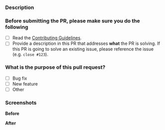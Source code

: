 <!-- Thank you for contributing! -->

### Description

<!-- Please insert your description here and provide especially info about the "what" this PR is solving -->

### Before submitting the PR, please make sure you do the following <!-- (put an "X" next to an item) -->

- [ ] Read the [Contributing Guidelines](https://github.com/hugo-fixit/FixIt/blob/main/CONTRIBUTING.md).
- [ ] Provide a description in this PR that addresses **what** the PR is solving. If this PR is going to solve an existing issue, please reference the issue (e.g. `close #123`).

### What is the purpose of this pull request? <!-- (put an "X" next to an item) -->

- [ ] Bug fix
- [ ] New feature
- [ ] Other

### Screenshots

<!-- If your PR includes UI changes, please provide before/after screenshots. If there are any other images that add context to the PR, add them here as well -->

**Before**

**After**
